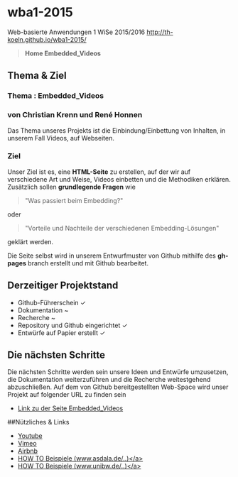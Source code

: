 # wba1-2015
Web-basierte Anwendungen 1 WiSe 2015/2016  http://th-koeln.github.io/wba1-2015/  

> **Home Embedded_Videos**

## Thema & Ziel

### Thema : Embedded_Videos

### von Christian Krenn und René Honnen

Das Thema unseres Projekts ist die Einbindung/Einbettung von Inhalten, in unserem Fall Videos, auf Webseiten.

### Ziel

Unser Ziel ist es, eine **HTML-Seite** zu erstellen, auf der wir auf verschiedene Art und Weise, Videos einbetten und die Methodiken erklären.
Zusätzlich sollen **grundlegende Fragen** wie 
> "Was passiert beim Embedding?"

 oder
> "Vorteile und Nachteile der verschiedenen Embedding-Lösungen" 

geklärt werden.

Die Seite selbst wird in unserem Entwurfmuster von Github mithilfe des **gh-pages** branch erstellt und mit Github bearbeitet.

## Derzeitiger Projektstand

* Github-Führerschein ✓
* Dokumentation ~
* Recherche ~
* Repository und Github eingerichtet ✓
* Entwürfe auf Papier erstellt ✓ 

## Die nächsten Schritte

Die nächsten Schritte werden sein unsere Ideen und Entwürfe umzusetzen, die Dokumentation weiterzuführen und die Recherche weitestgehend abzuschließen.
Auf dem von Github bereitgestellten Web-Space wird unser Projekt auf folgender URL zu finden sein 

* <a href="http://rehne.github.io/embedded_videos/" target="_blank">Link zu der Seite Embedded_Videos</a>


##Nützliches & Links

* <a href="https://www.youtube.com/?gl=DE&hl=de" target="_blank">Youtube</a>
* <a href="https://vimeo.com" target="_blank">Vimeo</a>
* <a href="https://www.airbnb.de" target="_blank">Airbnb</a>
* <a href="http://www.asdala.de/netz/html/video.html" target="_blank">HOW TO Beispiele (www.asdala.de/..)</a>
* <a href="https://www.unibw.de/rz-webauftritt/videoeinbindung" target="_blank">HOW TO Beispiele (www.unibw.de/..)</a>
